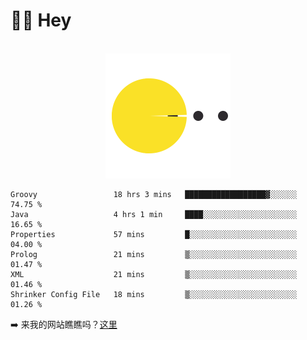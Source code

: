 
# 👋🏻 Hey
<div align="center">
	<br>
	<img src="https://raw.githubusercontent.com/Aniket965/Aniket965/master/pacman.svg?sanitize=true" width="200" height="200">
	<br>
</div>

<!--START_SECTION:waka-->

```text
Groovy                 18 hrs 3 mins   ██████████████████▓░░░░░░   74.75 %
Java                   4 hrs 1 min     ████░░░░░░░░░░░░░░░░░░░░░   16.65 %
Properties             57 mins         █░░░░░░░░░░░░░░░░░░░░░░░░   04.00 %
Prolog                 21 mins         ▒░░░░░░░░░░░░░░░░░░░░░░░░   01.47 %
XML                    21 mins         ▒░░░░░░░░░░░░░░░░░░░░░░░░   01.46 %
Shrinker Config File   18 mins         ▒░░░░░░░░░░░░░░░░░░░░░░░░   01.26 %
```

<!--END_SECTION:waka-->

 ➡️  来我的网站瞧瞧吗？[这里](https://www.shaolongfei.com)
